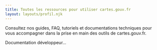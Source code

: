 ```yaml
---
title: Toutes les ressources pour utiliser cartes.gouv.fr
layout: layouts/profil.njk
---
```


Consultez nos guides, FAQ, tutoriels et documentations techniques pour vous accompagner dans la prise en main des outils de cartes.gouv.fr.

Documentation développeur...
